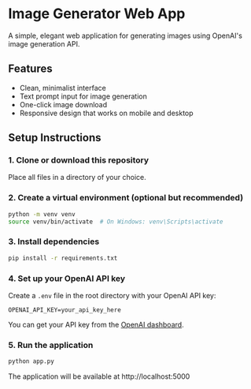 # Image Generator Web App

A simple, elegant web application for generating images using OpenAI's image generation API.

## Features

- Clean, minimalist interface
- Text prompt input for image generation
- One-click image download
- Responsive design that works on mobile and desktop

## Setup Instructions

### 1. Clone or download this repository

Place all files in a directory of your choice.

### 2. Create a virtual environment (optional but recommended)

```bash
python -m venv venv
source venv/bin/activate  # On Windows: venv\Scripts\activate
```

### 3. Install dependencies

```bash
pip install -r requirements.txt
```

### 4. Set up your OpenAI API key

Create a `.env` file in the root directory with your OpenAI API key:

```
OPENAI_API_KEY=your_api_key_here
```

You can get your API key from the [OpenAI dashboard](https://platform.openai.com/account/api-keys).

### 5. Run the application

```bash
python app.py
```

The application will be available at http://localhost:5000
